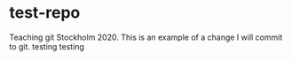 # test-repo
Teaching git Stockholm 2020.
This is an example of a change I will commit to git.
testing testing
